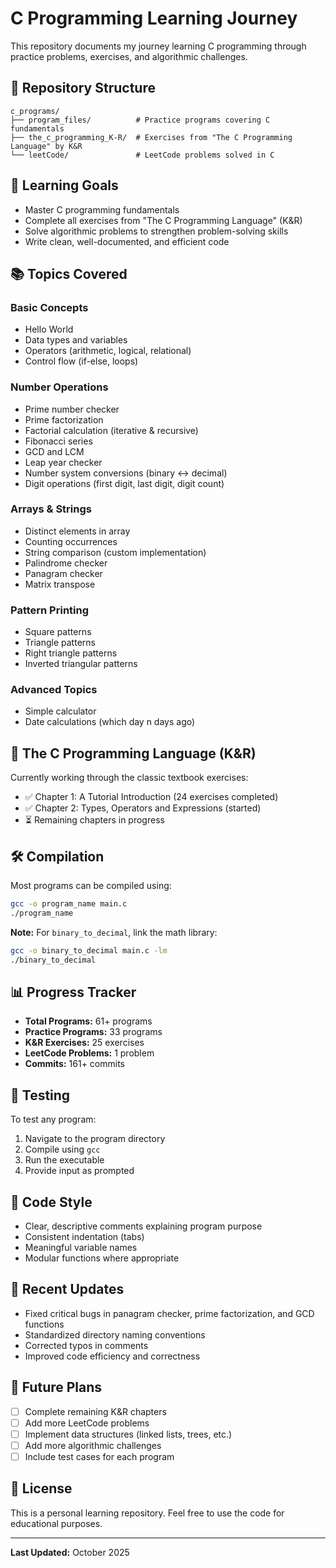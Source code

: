 # C Programming Learning Journey

This repository documents my journey learning C programming through practice problems, exercises, and algorithmic challenges.

## 📁 Repository Structure

```
c_programs/
├── program_files/          # Practice programs covering C fundamentals
├── the_c_programming_K-R/  # Exercises from "The C Programming Language" by K&R
└── leetCode/               # LeetCode problems solved in C
```

## 🎯 Learning Goals

- Master C programming fundamentals
- Complete all exercises from "The C Programming Language" (K&R)
- Solve algorithmic problems to strengthen problem-solving skills
- Write clean, well-documented, and efficient code

## 📚 Topics Covered

### Basic Concepts
- Hello World
- Data types and variables
- Operators (arithmetic, logical, relational)
- Control flow (if-else, loops)

### Number Operations
- Prime number checker
- Prime factorization
- Factorial calculation (iterative & recursive)
- Fibonacci series
- GCD and LCM
- Leap year checker
- Number system conversions (binary ↔ decimal)
- Digit operations (first digit, last digit, digit count)

### Arrays & Strings
- Distinct elements in array
- Counting occurrences
- String comparison (custom implementation)
- Palindrome checker
- Panagram checker
- Matrix transpose

### Pattern Printing
- Square patterns
- Triangle patterns
- Right triangle patterns
- Inverted triangular patterns

### Advanced Topics
- Simple calculator
- Date calculations (which day n days ago)

## 📖 The C Programming Language (K&R)

Currently working through the classic textbook exercises:
- ✅ Chapter 1: A Tutorial Introduction (24 exercises completed)
- ✅ Chapter 2: Types, Operators and Expressions (started)
- ⏳ Remaining chapters in progress

## 🛠️ Compilation

Most programs can be compiled using:
```bash
gcc -o program_name main.c
./program_name
```

**Note:** For `binary_to_decimal`, link the math library:
```bash
gcc -o binary_to_decimal main.c -lm
./binary_to_decimal
```

## 📊 Progress Tracker

- **Total Programs:** 61+ programs
- **Practice Programs:** 33 programs
- **K&R Exercises:** 25 exercises
- **LeetCode Problems:** 1 problem
- **Commits:** 161+ commits

## 🐛 Testing

To test any program:
1. Navigate to the program directory
2. Compile using `gcc`
3. Run the executable
4. Provide input as prompted

## 📝 Code Style

- Clear, descriptive comments explaining program purpose
- Consistent indentation (tabs)
- Meaningful variable names
- Modular functions where appropriate

## 🔄 Recent Updates

- Fixed critical bugs in panagram checker, prime factorization, and GCD functions
- Standardized directory naming conventions
- Corrected typos in comments
- Improved code efficiency and correctness

## 🚀 Future Plans

- [ ] Complete remaining K&R chapters
- [ ] Add more LeetCode problems
- [ ] Implement data structures (linked lists, trees, etc.)
- [ ] Add more algorithmic challenges
- [ ] Include test cases for each program

## 📄 License

This is a personal learning repository. Feel free to use the code for educational purposes.

---

**Last Updated:** October 2025
